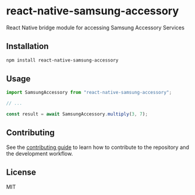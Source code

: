 # react-native-samsung-accessory

React Native bridge module for accessing Samsung Accessory Services

## Installation

```sh
npm install react-native-samsung-accessory
```

## Usage

```js
import SamsungAccessory from "react-native-samsung-accessory";

// ...

const result = await SamsungAccessory.multiply(3, 7);
```

## Contributing

See the [contributing guide](CONTRIBUTING.md) to learn how to contribute to the repository and the development workflow.

## License

MIT
